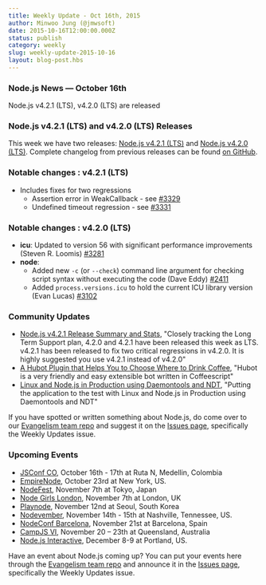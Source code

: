 ```yaml
---
title: Weekly Update - Oct 16th, 2015
author: Minwoo Jung (@jmwsoft)
date: 2015-10-16T12:00:00.000Z
status: publish
category: weekly
slug: weekly-update-2015-10-16
layout: blog-post.hbs
---
```


### Node.js News — October 16th

Node.js v4.2.1 (LTS), v4.2.0 (LTS) are released

### Node.js v4.2.1 (LTS) and v4.2.0 (LTS) Releases

This week we have two releases: [Node.js v4.2.1 (LTS)](https://nodejs.org/en/blog/release/v4.2.1/) and [Node.js v4.2.0 (LTS)](https://nodejs.org/en/blog/release/v4.2.0/). Complete changelog from previous releases can be found [on GitHub](https://github.com/nodejs/node/blob/master/CHANGELOG.md).

### Notable changes : v4.2.1 (LTS)

* Includes fixes for two regressions
  * Assertion error in WeakCallback - see [#3329](https://github.com/nodejs/node/pull/3329)
  * Undefined timeout regression - see [#3331](https://github.com/nodejs/node/pull/3331)

### Notable changes : v4.2.0 (LTS)

* **icu**: Updated to version 56 with significant performance improvements (Steven R. Loomis) [#3281](https://github.com/nodejs/node/pull/3281)
* **node**:
  * Added new `-c` (or `--check`) command line argument for checking script syntax without executing the code (Dave Eddy) [#2411](https://github.com/nodejs/node/pull/2411)
  * Added `process.versions.icu` to hold the current ICU library version (Evan Lucas) [#3102](https://github.com/nodejs/node/pull/3102)

### Community Updates

* [Node.js v4.2.1 Release Summary and Stats](https://nodesource.com/blog/nodejs-v421-release-summary-and-stats), "Closely tracking the Long Term Support plan, 4.2.0 and 4.2.1 have been released this week as LTS. v4.2.1 has been released to fix two critical regressions in v4.2.0. It is highly suggested you use v4.2.1 instead of v4.2.0"
* [A Hubot Plugin that Helps You to Choose Where to Drink Coffee](http://ditrospecta.com/javascript/plugin/hubot/2015/10/03/hubot-plugin-choose-place-to-drink-coffee.html), "Hubot is a very friendly and easy extensible bot written in Coffeescript"
* [Linux and Node.js in Production using Daemontools and NDT](http://www.serverpals.com/blog/linux-nodejs-in-production-using-daemontools-ndt), "Putting the application to the test with Linux and Node.js in Production using Daemontools and NDT"

If you have spotted or written something about Node.js, do come over to our [Evangelism team repo](https://github.com/nodejs/evangelism) and suggest it on the [Issues page](https://github.com/nodejs/evangelism/issues), specifically the Weekly Updates issue.

### Upcoming Events

* [JSConf CO](http://www.jsconf.co/), October 16th - 17th at Ruta N, Medellin, Colombia
* [EmpireNode](http://2015.empirenode.org/), October 23rd at New York, US.
* [NodeFest](http://nodefest.jp/2015/), November 7th at Tokyo, Japan
* [Node Girls London](https://nodegirls.typeform.com/to/atW4HR), November 7th at London, UK
* [Playnode](http://playnode.io/), November 12nd at Seoul, South Korea
* [Nodevember](http://nodevember.org/?utm_source=io.js+and+Node.js+News&utm_medium=article), November 14th - 15th at Nashville, Tennessee, US.
* [NodeConf Barcelona](https://ti.to/barcelonajs/nodeconf-barcelona-2015), November 21st at Barcelona, Spain
* [CampJS VI](http://vi.campjs.com), November 20 – 23th at Queensland, Australia
* [Node.js Interactive](http://events.linuxfoundation.org/events/node-interactive), December 8-9 at Portland, US.

Have an event about Node.js coming up? You can put your events here through the [Evangelism team repo](https://github.com/nodejs/evangelism) and announce it in the [Issues page](https://github.com/nodejs/evangelism/issues), specifically the Weekly Updates issue.
